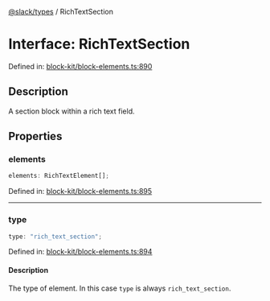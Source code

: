 [@slack/types](../index.md) / RichTextSection

# Interface: RichTextSection

Defined in: [block-kit/block-elements.ts:890](https://github.com/slackapi/node-slack-sdk/blob/main/packages/types/src/block-kit/block-elements.ts#L890)

## Description

A section block within a rich text field.

## Properties

### elements

```ts
elements: RichTextElement[];
```

Defined in: [block-kit/block-elements.ts:895](https://github.com/slackapi/node-slack-sdk/blob/main/packages/types/src/block-kit/block-elements.ts#L895)

***

### type

```ts
type: "rich_text_section";
```

Defined in: [block-kit/block-elements.ts:894](https://github.com/slackapi/node-slack-sdk/blob/main/packages/types/src/block-kit/block-elements.ts#L894)

#### Description

The type of element. In this case `type` is always `rich_text_section`.
